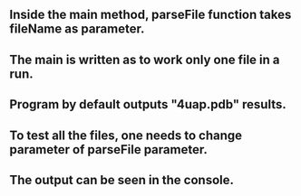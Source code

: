 ## Inside the main method, parseFile function takes fileName as parameter.
## The main is written as to work only one file in a run.
## Program by default outputs "4uap.pdb" results.
## To test all the files, one needs to change parameter of parseFile parameter.
## The output can be seen in the console.